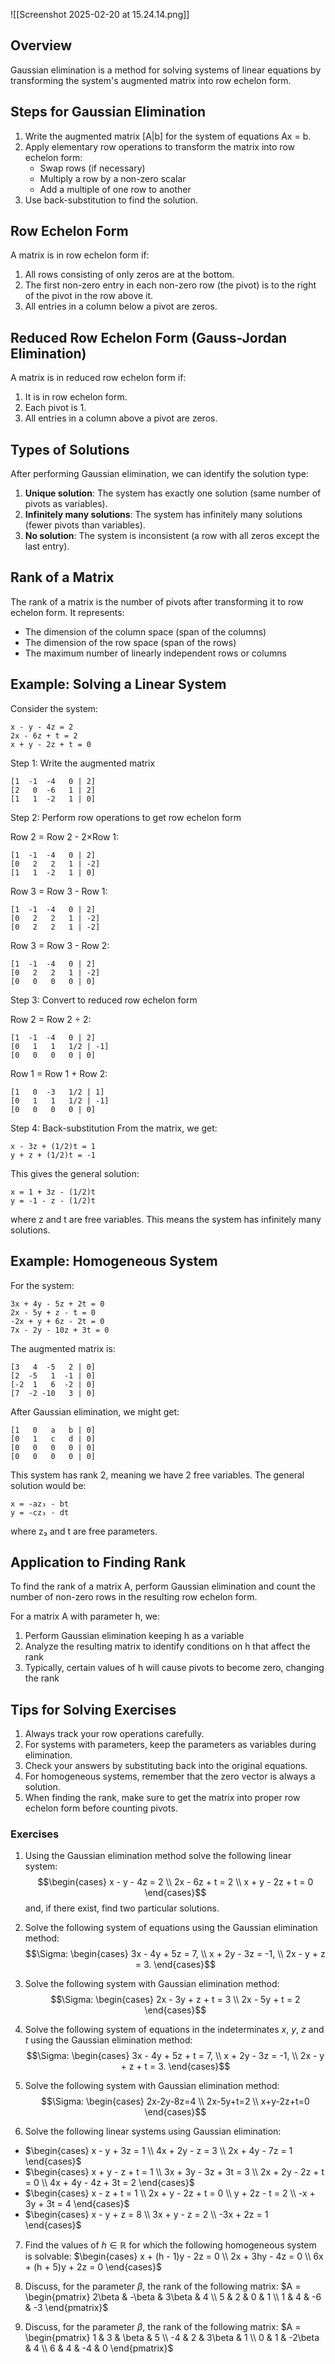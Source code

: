 ---
---

![[Screenshot 2025-02-20 at 15.24.14.png]]

## Overview
Gaussian elimination is a method for solving systems of linear equations by transforming the system's augmented matrix into row echelon form.

## Steps for Gaussian Elimination

1. Write the augmented matrix [A|b] for the system of equations Ax = b.
2. Apply elementary row operations to transform the matrix into row echelon form:
   - Swap rows (if necessary)
   - Multiply a row by a non-zero scalar
   - Add a multiple of one row to another
3. Use back-substitution to find the solution.

## Row Echelon Form
A matrix is in row echelon form if:
1. All rows consisting of only zeros are at the bottom.
2. The first non-zero entry in each non-zero row (the pivot) is to the right of the pivot in the row above it.
3. All entries in a column below a pivot are zeros.

## Reduced Row Echelon Form (Gauss-Jordan Elimination)
A matrix is in reduced row echelon form if:
1. It is in row echelon form.
2. Each pivot is 1.
3. All entries in a column above a pivot are zeros.

## Types of Solutions

After performing Gaussian elimination, we can identify the solution type:
1. **Unique solution**: The system has exactly one solution (same number of pivots as variables).
2. **Infinitely many solutions**: The system has infinitely many solutions (fewer pivots than variables).
3. **No solution**: The system is inconsistent (a row with all zeros except the last entry).

## Rank of a Matrix
The rank of a matrix is the number of pivots after transforming it to row echelon form. It represents:
- The dimension of the column space (span of the columns)
- The dimension of the row space (span of the rows)
- The maximum number of linearly independent rows or columns

## Example: Solving a Linear System

Consider the system:
```
x - y - 4z = 2
2x - 6z + t = 2
x + y - 2z + t = 0
```

Step 1: Write the augmented matrix
```
[1  -1  -4   0 | 2]
[2   0  -6   1 | 2]
[1   1  -2   1 | 0]
```

Step 2: Perform row operations to get row echelon form

Row 2 = Row 2 - 2×Row 1:
```
[1  -1  -4   0 | 2]
[0   2   2   1 | -2]
[1   1  -2   1 | 0]
```

Row 3 = Row 3 - Row 1:
```
[1  -1  -4   0 | 2]
[0   2   2   1 | -2]
[0   2   2   1 | -2]
```

Row 3 = Row 3 - Row 2:
```
[1  -1  -4   0 | 2]
[0   2   2   1 | -2]
[0   0   0   0 | 0]
```

Step 3: Convert to reduced row echelon form

Row 2 = Row 2 ÷ 2:
```
[1  -1  -4   0 | 2]
[0   1   1   1/2 | -1]
[0   0   0   0 | 0]
```

Row 1 = Row 1 + Row 2:
```
[1   0  -3   1/2 | 1]
[0   1   1   1/2 | -1]
[0   0   0   0 | 0]
```

Step 4: Back-substitution
From the matrix, we get:
```
x - 3z + (1/2)t = 1
y + z + (1/2)t = -1
```

This gives the general solution:
```
x = 1 + 3z - (1/2)t
y = -1 - z - (1/2)t
```

where z and t are free variables. This means the system has infinitely many solutions.

## Example: Homogeneous System

For the system:
```
3x + 4y - 5z + 2t = 0
2x - 5y + z - t = 0
-2x + y + 6z - 2t = 0
7x - 2y - 10z + 3t = 0
```

The augmented matrix is:
```
[3   4  -5   2 | 0]
[2  -5   1  -1 | 0]
[-2  1   6  -2 | 0]
[7  -2 -10   3 | 0]
```

After Gaussian elimination, we might get:
```
[1   0   a   b | 0]
[0   1   c   d | 0]
[0   0   0   0 | 0]
[0   0   0   0 | 0]
```

This system has rank 2, meaning we have 2 free variables. The general solution would be:
```
x = -az₃ - bt
y = -cz₃ - dt
```
where z₃ and t are free parameters.

## Application to Finding Rank

To find the rank of a matrix A, perform Gaussian elimination and count the number of non-zero rows in the resulting row echelon form.

For a matrix A with parameter h, we:
1. Perform Gaussian elimination keeping h as a variable
2. Analyze the resulting matrix to identify conditions on h that affect the rank
3. Typically, certain values of h will cause pivots to become zero, changing the rank

## Tips for Solving Exercises

1. Always track your row operations carefully.
2. For systems with parameters, keep the parameters as variables during elimination.
3. Check your answers by substituting back into the original equations.
4. For homogeneous systems, remember that the zero vector is always a solution.
5. When finding the rank, make sure to get the matrix into proper row echelon form before counting pivots.


### Exercises

1. Using the Gaussian elimination method solve the following linear system:
   $$\begin{cases}
   x - y - 4z = 2 \\
   2x - 6z + t = 2 \\
   x + y - 2z + t = 0
   \end{cases}$$
   and, if there exist, find two particular solutions.

2. Solve the following system of equations using the Gaussian elimination method:
   $$\Sigma: \begin{cases}
   3x - 4y + 5z = 7, \\
   x + 2y - 3z = -1, \\
   2x - y + z = 3.
   \end{cases}$$

3. Solve the following system with Gaussian elimination method:
   $$\Sigma: \begin{cases}
   2x - 3y + z + t = 3 \\
   2x - 5y + t = 2
   \end{cases}$$

4. Solve the following system of equations in the indeterminates $x$, $y$, $z$ and $t$ using the Gaussian elimination method:
   $$\Sigma: \begin{cases}
   3x - 4y + 5z + t = 7, \\
   x + 2y - 3z = -1, \\
   2x - y + z + t = 3.
   \end{cases}$$

5. Solve the following system with Gaussian elimination method:
   $$\Sigma: \begin{cases}
   2x-2y-8z=4 \\
   2x-5y+t=2 \\
   x+y-2z+t=0
   \end{cases}$$

6. Solve the following linear systems using Gaussian elimination:
  - $\begin{cases} x - y + 3z = 1 \\ 4x + 2y - z = 3 \\ 2x + 4y - 7z = 1 \end{cases}$
  - $\begin{cases} x + y - z + t = 1 \\ 3x + 3y - 3z + 3t = 3 \\ 2x + 2y - 2z + t = 0 \\ 4x + 4y - 4z + 3t = 2 \end{cases}$
  - $\begin{cases} x - z + t = 1 \\ 2x + y - 2z + t = 0 \\ y + 2z - t = 2 \\ -x + 3y + 3t = 4 \end{cases}$
  - $\begin{cases} x - y + z = 8 \\ 3x + y - z = 2 \\ -3x + 2z = 1 \end{cases}$

7. Find the values of $h \in \mathbb{R}$ for which the following homogeneous system is solvable:
  $\begin{cases} x + (h - 1)y - 2z = 0 \\ 2x + 3hy - 4z = 0 \\ 6x + (h + 5)y + 2z = 0 \end{cases}$

8. Discuss, for the parameter $\beta$, the rank of the following matrix:
  $A = \begin{pmatrix} 2\beta & -\beta & 3\beta & 4 \\ 5 & 2 & 0 & 1 \\ 1 & 4 & -6 & -3 \end{pmatrix}$

9. Discuss, for the parameter $\beta$, the rank of the following matrix:
  $A = \begin{pmatrix} 1 & 3 & \beta & 5 \\ -4 & 2 & 3\beta & 1 \\ 0 & 1 & -2\beta & 4 \\ 6 & 4 & -4 & 0 \end{pmatrix}$
